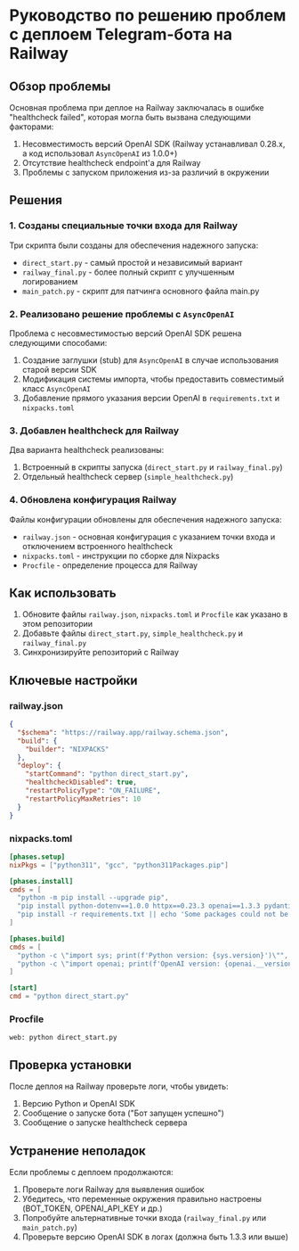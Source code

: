 # Руководство по решению проблем с деплоем Telegram-бота на Railway

## Обзор проблемы

Основная проблема при деплое на Railway заключалась в ошибке "healthcheck failed", которая могла быть вызвана следующими факторами:

1. Несовместимость версий OpenAI SDK (Railway устанавливал 0.28.x, а код использовал `AsyncOpenAI` из 1.0.0+)
2. Отсутствие healthcheck endpoint'а для Railway
3. Проблемы с запуском приложения из-за различий в окружении

## Решения

### 1. Созданы специальные точки входа для Railway

Три скрипта были созданы для обеспечения надежного запуска:

- `direct_start.py` - самый простой и независимый вариант
- `railway_final.py` - более полный скрипт с улучшенным логированием
- `main_patch.py` - скрипт для патчинга основного файла main.py

### 2. Реализовано решение проблемы с `AsyncOpenAI`

Проблема с несовместимостью версий OpenAI SDK решена следующими способами:

1. Создание заглушки (stub) для `AsyncOpenAI` в случае использования старой версии SDK
2. Модификация системы импорта, чтобы предоставить совместимый класс `AsyncOpenAI`
3. Добавление прямого указания версии OpenAI в `requirements.txt` и `nixpacks.toml`

### 3. Добавлен healthcheck для Railway

Два варианта healthcheck реализованы:

1. Встроенный в скрипты запуска (`direct_start.py` и `railway_final.py`)
2. Отдельный healthcheck сервер (`simple_healthcheck.py`)

### 4. Обновлена конфигурация Railway

Файлы конфигурации обновлены для обеспечения надежного запуска:

- `railway.json` - основная конфигурация с указанием точки входа и отключением встроенного healthcheck
- `nixpacks.toml` - инструкции по сборке для Nixpacks
- `Procfile` - определение процесса для Railway

## Как использовать

1. Обновите файлы `railway.json`, `nixpacks.toml` и `Procfile` как указано в этом репозитории
2. Добавьте файлы `direct_start.py`, `simple_healthcheck.py` и `railway_final.py`
3. Синхронизируйте репозиторий с Railway

## Ключевые настройки

### railway.json

```json
{
  "$schema": "https://railway.app/railway.schema.json",
  "build": {
    "builder": "NIXPACKS"
  },
  "deploy": {
    "startCommand": "python direct_start.py",
    "healthcheckDisabled": true,
    "restartPolicyType": "ON_FAILURE",
    "restartPolicyMaxRetries": 10
  }
}
```

### nixpacks.toml

```toml
[phases.setup]
nixPkgs = ["python311", "gcc", "python311Packages.pip"]

[phases.install]
cmds = [
  "python -m pip install --upgrade pip",
  "pip install python-dotenv==1.0.0 httpx==0.23.3 openai==1.3.3 pydantic==2.1.1 aiogram==3.0.0",
  "pip install -r requirements.txt || echo 'Some packages could not be installed'"
]

[phases.build]
cmds = [
  "python -c \"import sys; print(f'Python version: {sys.version}')\"",
  "python -c \"import openai; print(f'OpenAI version: {openai.__version__}')\"" 
]

[start]
cmd = "python direct_start.py"
```

### Procfile

```
web: python direct_start.py
```

## Проверка установки

После деплоя на Railway проверьте логи, чтобы увидеть:

1. Версию Python и OpenAI SDK
2. Сообщение о запуске бота ("Бот запущен успешно")
3. Сообщение о запуске healthcheck сервера

## Устранение неполадок

Если проблемы с деплоем продолжаются:

1. Проверьте логи Railway для выявления ошибок
2. Убедитесь, что переменные окружения правильно настроены (BOT_TOKEN, OPENAI_API_KEY и др.)
3. Попробуйте альтернативные точки входа (`railway_final.py` или `main_patch.py`)
4. Проверьте версию OpenAI SDK в логах (должна быть 1.3.3 или выше) 
